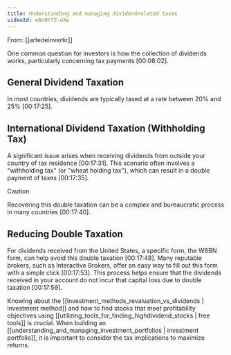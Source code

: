 ```yaml
---
title: Understanding and managing dividendrelated taxes
videoId: e0c0Y7Z-oXw
---
```


From: [[artedeinvertir]] <br/> 

One common question for investors is how the collection of dividends works, particularly concerning tax payments [00:08:02].

## General Dividend Taxation

In most countries, dividends are typically taxed at a rate between 20% and 25% [00:17:25].

## International Dividend Taxation (Withholding Tax)

A significant issue arises when receiving dividends from outside your country of tax residence [00:17:31]. This scenario often involves a "withholding tax" (or "wheat holding tax"), which can result in a double payment of taxes [00:17:35].

> [!CAUTION]
> Recovering this double taxation can be a complex and bureaucratic process in many countries [00:17:40].

## Reducing Double Taxation

For dividends received from the United States, a specific form, the W8BN form, can help avoid this double taxation [00:17:48]. Many reputable brokers, such as Interactive Brokers, offer an easy way to fill out this form with a simple click [00:17:53]. This process helps ensure that the dividends received in your account do not incur that capital loss due to double taxation [00:17:59].

Knowing about the [[investment_methods_revaluation_vs_dividends | investment method]] and how to find stocks that meet profitability objectives using [[utilizing_tools_for_finding_highdividend_stocks | free tools]] is crucial. When building an [[understanding_and_managing_investment_portfolios | investment portfolio]], it is important to consider the tax implications to maximize returns.